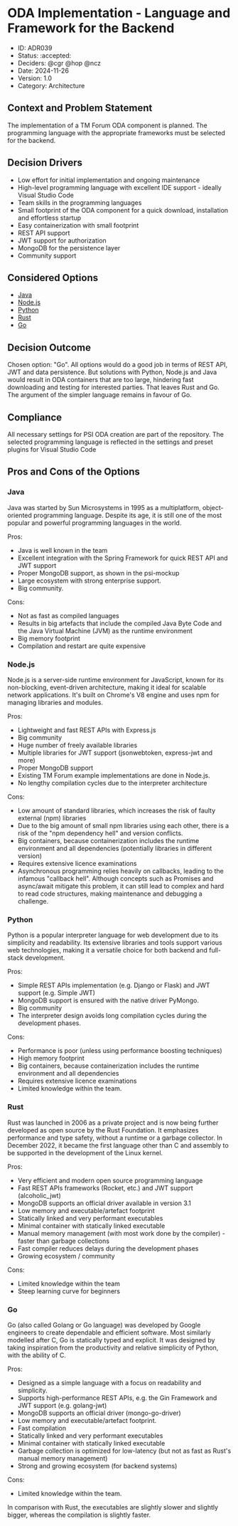 # ODA Implementation - Language and Framework for the Backend

* ID: ADR039
* Status: :accepted:
* Deciders: @cgr @hop @ncz
* Date: 2024-11-26
* Version: 1.0
* Category: Architecture

## Context and Problem Statement

The implementation of a TM Forum ODA component is planned.
The programming language with the appropriate frameworks must be selected for the backend.

## Decision Drivers

* Low effort for initial implementation and ongoing maintenance
* High-level programming language with excellent IDE support - ideally Visual Studio Code
* Team skills in the programming languages
* Small footprint of the ODA component for a quick download, installation and effortless startup
* Easy containerization with small footprint
* REST API support
* JWT support for authorization
* MongoDB for the persistence layer
* Community support

## Considered Options

* [Java](https://openjdk.java.net/)
* [Node.js](https://nodejs.org/en)
* [Python](https://www.python.org/)
* [Rust](https://www.rust-lang.org/)
* [Go](https://go.dev/)

## Decision Outcome

Chosen option: "Go".
All options would do a good job in terms of REST API, JWT and data persistence.
But solutions with Python, Node.js and Java would result in ODA containers that are too large, hindering fast downloading and testing for interested parties.
That leaves Rust and Go.
The argument of the simpler language remains in favour of Go.

## Compliance

All necessary settings for PSI ODA creation are part of the repository.
The selected programming language is reflected in the settings and preset plugins for Visual Studio Code

## Pros and Cons of the Options

### Java

Java was started by Sun Microsystems in 1995 as a multiplatform, object-oriented programming language.
Despite its age, it is still one of the most popular and powerful programming languages in the world.

Pros:

* Java is well known in the team
* Excellent integration with the Spring Framework for quick REST API and JWT support
* Proper MongoDB support, as shown in the psi-mockup
* Large ecosystem with strong enterprise support.
* Big community.

Cons:

* Not as fast as compiled languages
* Results in big artefacts that include the compiled Java Byte Code and the Java Virtual Machine (JVM) as the runtime environment
* Big memory footprint
* Compilation and restart are quite expensive

### Node.js

Node.js is a server-side runtime environment for JavaScript, known for its non-blocking, event-driven architecture, making it ideal for scalable network applications.
It's built on Chrome's V8 engine and uses npm for managing libraries and modules.

Pros:

* Lightweight and fast REST APIs with Express.js
* Big community
* Huge number of freely available libraries
* Multiple libraries for JWT support (jsonwebtoken, express-jwt and more)
* Proper MongoDB support
* Existing TM Forum example implementations are done in Node.js.
* No lengthy compilation cycles due to the interpreter architecture

Cons:

* Low amount of standard libraries, which increases the risk of faulty external (npm) libraries
* Due to the big amount of small npm libraries using each other, there is a risk of the "npm dependency hell" and version conflicts.
* Big containers, because containerization includes the runtime environment and all dependencies (potentially libraries in different version)
* Requires extensive licence examinations
* Asynchronous programming relies heavily on callbacks, leading to the infamous "callback hell".
  Although concepts such as Promises and async/await mitigate this problem, it can still lead to complex and hard to read code structures, making maintenance and debugging a challenge.

### Python

Python is a popular interpreter language for web development due to its simplicity and readability.
Its extensive libraries and tools support various web technologies, making it a versatile choice for both backend and full-stack development.

Pros:

* Simple REST APIs implementation (e.g. Django or Flask) and JWT support (e.g. Simple JWT)
* MongoDB support is ensured with the native driver PyMongo.
* Big community
* The interpreter design avoids long compilation cycles during the development phases.

Cons:

* Performance is poor (unless using performance boosting techniques)
* High memory footprint
* Big containers, because containerization includes the runtime environment and all dependencies
* Requires extensive licence examinations
* Limited knowledge within the team.

### Rust

Rust was launched in 2006 as a private project and is now being further developed as open source by the Rust Foundation.
It emphasizes performance and type safety, without a runtime or a garbage collector.
In December 2022, it became the first language other than C and assembly to be supported in the development of the Linux kernel.

Pros:

* Very efficient and modern open source programming language
* Fast REST APIs frameworks (Rocket, etc.) and JWT support (alcoholic_jwt)
* MongoDB supports an official driver available in version 3.1
* Low memory and executable/artefact footprint
* Statically linked and very performant executables
* Minimal container with statically linked executable
* Manual memory management (with most work done by the compiler) - faster than garbage collections
* Fast compiler reduces delays during the development phases
* Growing ecosystem / community

Cons:

* Limited knowledge within the team
* Steep learning curve for beginners

### Go

Go (also called Golang or Go language) was developed by Google engineers to create dependable and efficient software.
Most similarly modelled after C, Go is statically typed and explicit.
It was designed by taking inspiration from the productivity and relative simplicity of Python, with the ability of C.

Pros:

* Designed as a simple language with a focus on readability and simplicity.
* Supports high-performance REST APIs, e.g. the Gin Framework and JWT support (e.g. golang-jwt)
* MongoDB supports an official driver (mongo-go-driver)
* Low memory and executable/artefact footprint.
* Fast compilation
* Statically linked and very performant executables
* Minimal container with statically linked executable
* Garbage collection is optimized for low-latency (but not as fast as Rust's manual memory management)
* Strong and growing ecosystem (for backend systems)

Cons:

* Limited knowledge within the team.

In comparison with Rust, the executables are slightly slower and slightly bigger, whereas the compilation is slightly faster.

